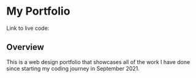 # My Portfolio
Link to live code:

## Overview
This is a web design portfolio that showcases all of the work I have done since starting my coding journey in September 2021.